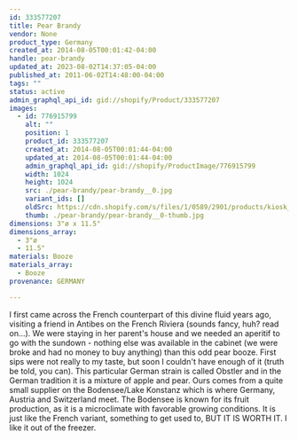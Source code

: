 ```yaml
---
id: 333577207
title: Pear Brandy
vendor: None
product_type: Germany
created_at: 2014-08-05T00:01:42-04:00
handle: pear-brandy
updated_at: 2023-08-02T14:37:05-04:00
published_at: 2011-06-02T14:48:00-04:00
tags: ""
status: active
admin_graphql_api_id: gid://shopify/Product/333577207
images:
  - id: 776915799
    alt: ""
    position: 1
    product_id: 333577207
    created_at: 2014-08-05T00:01:44-04:00
    updated_at: 2014-08-05T00:01:44-04:00
    admin_graphql_api_id: gid://shopify/ProductImage/776915799
    width: 1024
    height: 1024
    src: ./pear-brandy/pear-brandy__0.jpg
    variant_ids: []
    oldSrc: https://cdn.shopify.com/s/files/1/0589/2901/products/kiosk_pearbrandy.tif.jpeg?v=1407211304
    thumb: ./pear-brandy/pear-brandy__0-thumb.jpg
dimensions: 3"ø x 11.5"
dimensions_array:
  - 3"ø
  - 11.5"
materials: Booze
materials_array:
  - Booze
provenance: GERMANY

---
```


I first came across the French counterpart of this divine fluid years ago, visiting a friend in Antibes on the French Riviera (sounds fancy, huh? read on...). We were staying in her parent's house and we needed an aperitif to go with the sundown - nothing else was available in the cabinet (we were broke and had no money to buy anything) than this odd pear booze. First sips were not really to my taste, but soon I couldn't have enough of it (truth be told, you can). This particular German strain is called Obstler and in the German tradition it is a mixture of apple and pear. Ours comes from a quite small supplier on the Bodensee/Lake Konstanz which is where Germany, Austria and Switzerland meet. The Bodensee is known for its fruit production, as it is a microclimate with favorable growing conditions. It is just like the French variant, something to get used to, BUT IT IS WORTH IT. I like it out of the freezer.